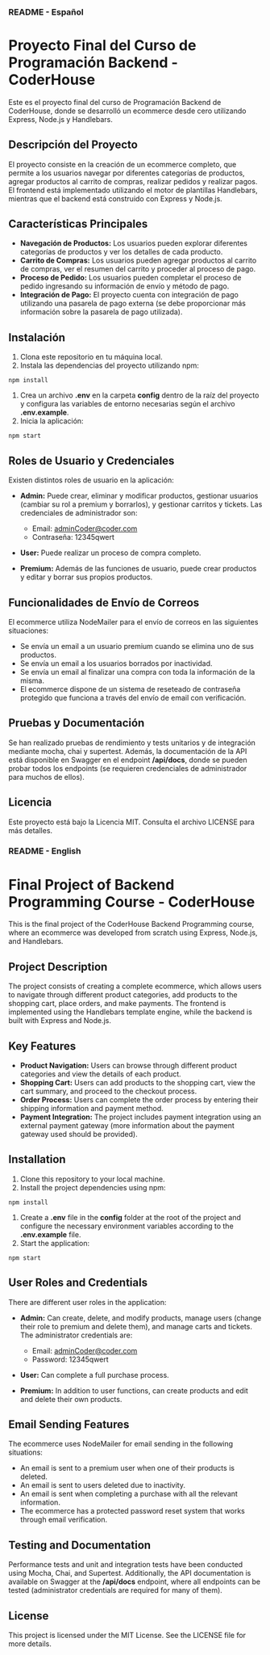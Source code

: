 ### README - Español

# Proyecto Final del Curso de Programación Backend - CoderHouse

Este es el proyecto final del curso de Programación Backend de CoderHouse, donde se desarrolló un ecommerce desde cero utilizando Express, Node.js y Handlebars.

## Descripción del Proyecto

El proyecto consiste en la creación de un ecommerce completo, que permite a los usuarios navegar por diferentes categorías de productos, agregar productos al carrito de compras, realizar pedidos y realizar pagos. El frontend está implementado utilizando el motor de plantillas Handlebars, mientras que el backend está construido con Express y Node.js.

## Características Principales

- **Navegación de Productos:** Los usuarios pueden explorar diferentes categorías de productos y ver los detalles de cada producto.
- **Carrito de Compras:** Los usuarios pueden agregar productos al carrito de compras, ver el resumen del carrito y proceder al proceso de pago.
- **Proceso de Pedido:** Los usuarios pueden completar el proceso de pedido ingresando su información de envío y método de pago.
- **Integración de Pago:** El proyecto cuenta con integración de pago utilizando una pasarela de pago externa (se debe proporcionar más información sobre la pasarela de pago utilizada).

## Instalación

1.  Clona este repositorio en tu máquina local.
2.  Instala las dependencias del proyecto utilizando npm:

```
npm install
```

1.  Crea un archivo **.env** en la carpeta **config** dentro de la raíz del proyecto y configura las variables de entorno necesarias según el archivo **.env.example**.
2.  Inicia la aplicación:

```
npm start
```

## Roles de Usuario y Credenciales

Existen distintos roles de usuario en la aplicación:

- **Admin:** Puede crear, eliminar y modificar productos, gestionar usuarios (cambiar su rol a premium y borrarlos), y gestionar carritos y tickets. Las credenciales de administrador son:

  - Email: adminCoder@coder.com
  - Contraseña: 12345qwert

- **User:** Puede realizar un proceso de compra completo.
- **Premium:** Además de las funciones de usuario, puede crear productos y editar y borrar sus propios productos.

## Funcionalidades de Envío de Correos

El ecommerce utiliza NodeMailer para el envío de correos en las siguientes situaciones:

- Se envía un email a un usuario premium cuando se elimina uno de sus productos.
- Se envía un email a los usuarios borrados por inactividad.
- Se envía un email al finalizar una compra con toda la información de la misma.
- El ecommerce dispone de un sistema de reseteado de contraseña protegido que funciona a través del envío de email con verificación.

## Pruebas y Documentación

Se han realizado pruebas de rendimiento y tests unitarios y de integración mediante mocha, chai y supertest. Además, la documentación de la API está disponible en Swagger en el endpoint **/api/docs**, donde se pueden probar todos los endpoints (se requieren credenciales de administrador para muchos de ellos).

## Licencia

Este proyecto está bajo la Licencia MIT. Consulta el archivo LICENSE para más detalles.

### README - English

# Final Project of Backend Programming Course - CoderHouse

This is the final project of the CoderHouse Backend Programming course, where an ecommerce was developed from scratch using Express, Node.js, and Handlebars.

## Project Description

The project consists of creating a complete ecommerce, which allows users to navigate through different product categories, add products to the shopping cart, place orders, and make payments. The frontend is implemented using the Handlebars template engine, while the backend is built with Express and Node.js.

## Key Features

- **Product Navigation:** Users can browse through different product categories and view the details of each product.
- **Shopping Cart:** Users can add products to the shopping cart, view the cart summary, and proceed to the checkout process.
- **Order Process:** Users can complete the order process by entering their shipping information and payment method.
- **Payment Integration:** The project includes payment integration using an external payment gateway (more information about the payment gateway used should be provided).

## Installation

1.  Clone this repository to your local machine.
2.  Install the project dependencies using npm:

```
npm install
```

1.  Create a **.env** file in the **config** folder at the root of the project and configure the necessary environment variables according to the **.env.example** file.
2.  Start the application:

```
npm start
```

## User Roles and Credentials

There are different user roles in the application:

- **Admin:** Can create, delete, and modify products, manage users (change their role to premium and delete them), and manage carts and tickets. The administrator credentials are:

  - Email: adminCoder@coder.com
  - Password: 12345qwert

- **User:** Can complete a full purchase process.
- **Premium:** In addition to user functions, can create products and edit and delete their own products.

## Email Sending Features

The ecommerce uses NodeMailer for email sending in the following situations:

- An email is sent to a premium user when one of their products is deleted.
- An email is sent to users deleted due to inactivity.
- An email is sent when completing a purchase with all the relevant information.
- The ecommerce has a protected password reset system that works through email verification.

## Testing and Documentation

Performance tests and unit and integration tests have been conducted using Mocha, Chai, and Supertest. Additionally, the API documentation is available on Swagger at the **/api/docs** endpoint, where all endpoints can be tested (administrator credentials are required for many of them).

## License

This project is licensed under the MIT License. See the LICENSE file for more details.
